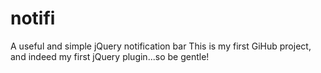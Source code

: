 # notifi
A useful and simple jQuery notification bar
This is my first GiHub project, and indeed my first jQuery plugin...so be gentle!
